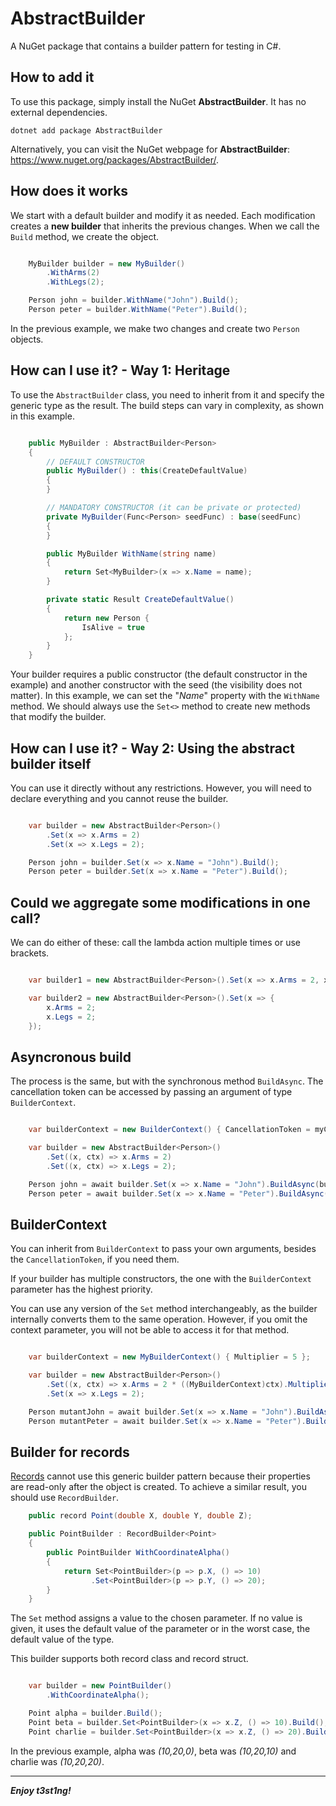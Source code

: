# AbstractBuilder

A NuGet package that contains a builder pattern for testing in C#.

## How to add it

To use this package, simply install the NuGet **AbstractBuilder**. It has no external dependencies.

    dotnet add package AbstractBuilder

Alternatively, you can visit the NuGet webpage for **AbstractBuilder**: https://www.nuget.org/packages/AbstractBuilder/.

## How does it works

We start with a default builder and modify it as needed. Each modification creates a **new builder** that inherits the previous changes. When we call the `Build` method, we create the object.

```csharp

    MyBuilder builder = new MyBuilder()
        .WithArms(2)
        .WithLegs(2);

    Person john = builder.WithName("John").Build();
    Person peter = builder.WithName("Peter").Build();

```

In the previous example, we make two changes and create two `Person` objects.

## How can I use it? - Way 1: Heritage

To use the `AbstractBuilder` class, you need to inherit from it and specify the generic type as the result. The build steps can vary in complexity, as shown in this example.

```csharp

    public MyBuilder : AbstractBuilder<Person>
    {
        // DEFAULT CONSTRUCTOR
        public MyBuilder() : this(CreateDefaultValue)
        {
        }

        // MANDATORY CONSTRUCTOR (it can be private or protected)
        private MyBuilder(Func<Person> seedFunc) : base(seedFunc)
        {
        }

        public MyBuilder WithName(string name)
        {
            return Set<MyBuilder>(x => x.Name = name);
        }

        private static Result CreateDefaultValue()
        {
            return new Person {
                IsAlive = true
            };
        }
    }

```

Your builder requires a public constructor (the default constructor in the example) and another constructor with the seed (the visibility does not matter). In this example, we can set the "*Name*" property with the `WithName` method. We should always use the `Set<>` method to create new methods that modify the builder.

## How can I use it? - Way 2: Using the abstract builder itself

You can use it directly without any restrictions. However, you will need to declare everything and you cannot reuse the builder.

```csharp

    var builder = new AbstractBuilder<Person>()
        .Set(x => x.Arms = 2)
        .Set(x => x.Legs = 2);

    Person john = builder.Set(x => x.Name = "John").Build();
    Person peter = builder.Set(x => x.Name = "Peter").Build();

```

## Could we aggregate some modifications in one call?

We can do either of these: call the lambda action multiple times or use brackets.

```csharp

    var builder1 = new AbstractBuilder<Person>().Set(x => x.Arms = 2, x => x.Legs = 2)

    var builder2 = new AbstractBuilder<Person>().Set(x => {
        x.Arms = 2;
        x.Legs = 2;
    });

```

## Asyncronous build

The process is the same, but with the synchronous method `BuildAsync`. The cancellation token can be accessed by passing an argument of type `BuilderContext`.

```csharp

    var builderContext = new BuilderContext() { CancellationToken = myCancellationToken };

    var builder = new AbstractBuilder<Person>()
        .Set((x, ctx) => x.Arms = 2)
        .Set((x, ctx) => x.Legs = 2);

    Person john = await builder.Set(x => x.Name = "John").BuildAsync(builderContext);
    Person peter = await builder.Set(x => x.Name = "Peter").BuildAsync(builderContext);

```

## BuilderContext

You can inherit from `BuilderContext` to pass your own arguments, besides the `CancellationToken`, if you need them.

If your builder has multiple constructors, the one with the `BuilderContext` parameter has the highest priority.

You can use any version of the `Set` method interchangeably, as the builder internally converts them to the same operation. However, if you omit the context parameter, you will not be able to access it for that method.

```csharp

    var builderContext = new MyBuilderContext() { Multiplier = 5 };

    var builder = new AbstractBuilder<Person>()
        .Set((x, ctx) => x.Arms = 2 * ((MyBuilderContext)ctx).Multiplier)
        .Set(x => x.Legs = 2);

    Person mutantJohn = await builder.Set(x => x.Name = "John").BuildAsync(builderContext);
    Person mutantPeter = await builder.Set(x => x.Name = "Peter").BuildAsync(builderContext);

```

## Builder for records

[Records](https://docs.microsoft.com/en-us/dotnet/csharp/language-reference/builtin-types/record) cannot use this generic builder pattern because their properties are read-only after the object is created. To achieve a similar result, you should use `RecordBuilder`.

```csharp
    public record Point(double X, double Y, double Z); 

    public PointBuilder : RecordBuilder<Point>
    {
        public PointBuilder WithCoordinateAlpha()
        {
            return Set<PointBuilder>(p => p.X, () => 10)
                  .Set<PointBuilder>(p => p.Y, () => 20);
        }
    }

```

The `Set` method assigns a value to the chosen parameter. If no value is given, it uses the default value of the parameter or in the worst case, the default value of the type.

This builder supports both record class and record struct.

```csharp

    var builder = new PointBuilder()
        .WithCoordinateAlpha();

    Point alpha = builder.Build();
    Point beta = builder.Set<PointBuilder>(x => x.Z, () => 10).Build();
    Point charlie = builder.Set<PointBuilder>(x => x.Z, () => 20).Build();

```

In the previous example, alpha was _(10,20,0)_, beta was _(10,20,10)_ and charlie was _(10,20,20)_.

---

**_Enjoy t3st1ng!_**
